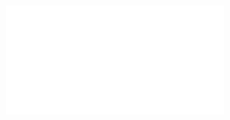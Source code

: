 <div align="center">
	<img src="https://github.com/ariary/ariary/raw/main/animated.svg?sanitize=true">
</div>
